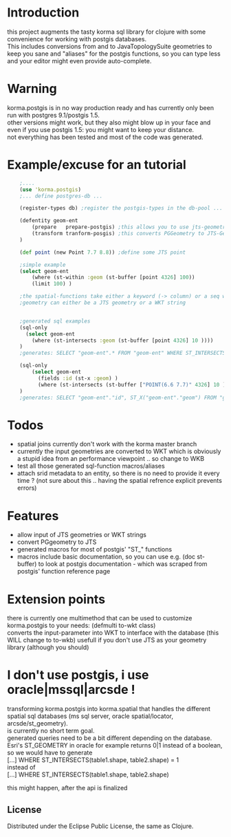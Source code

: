 # Introduction #
this project augments the tasty korma sql library for clojure with some convenience for working with postgis databases.  
This includes conversions from and to JavaTopologySuite geometries to keep you sane
and "aliases" for the postgis functions, so you can type less and your editor might even
provide auto-complete.  

# Warning #
korma.postgis is in no way production ready and has currently only been run with postgres 9.1/postgis 1.5.  
other versions might work, but they also might blow up in your face and even if you use postgis 1.5: you might want to keep your distance.  
not everything has been tested and most of the code was generated.  

# Example/excuse for an tutorial #
```clojure
    ;....
    (use 'korma.postgis)
    ;... define postgres-db ...

    (register-types db) ;register the postgis-types in the db-pool ... only needed for the prepare-postgis function

    (defentity geom-ent
        (prepare   prepare-postgis) ;this allows you to use jts-geometries in your insert/update statements
        (transform tranform-posgis) ;this converts PGGeometry to JTS-Geometries -> "SELECT geom FROM geom_table" gets you JTS-Geometries), if you called register-types
    )

    (def point (new Point 7.7 8.8)) ;define some JTS point

    ;simple example
    (select geom-ent
        (where (st-within :geom (st-buffer [point 4326] 100))
        (limit 100) )

    ;the spatial-functions take either a keyword (-> column) or a seq with [geometry, srid] for the geometry parameter
    ;geometry can either be a JTS geometry or a WKT string


    ;generated sql examples
    (sql-only
      (select geom-ent
        (where (st-intersects :geom (st-buffer [point 4326] 10 ))))
    )
    ;generates: SELECT "geom-ent".* FROM "geom-ent" WHERE ST_INTERSECTS("geom-ent"."geom", ST_BUFFER(ST_GEOMFROMTEXT(?,?), ?))

    (sql-only
        (select geom-ent
          (fields :id (st-x :geom) )
          (where (st-intersects (st-buffer ["POINT(6.6 7.7)" 4326] 10 ) :geom )))
    )
    ;generates: SELECT "geom-ent"."id", ST_X("geom-ent"."geom") FROM "geom-ent" WHERE ST_INTERSECTS(ST_BUFFER(ST_GEOMFROMTEXT(?, ?), ?), "geom-ent"."geom")
```

# Todos #
* spatial joins currently don't work with the korma master branch
* currently the input geometries are converted to WKT which is obviously a stupid idea from an performance viewpoint .. so change to WKB
* test all those generated sql-function macros/aliases
* attach srid metadata to an entity, so there is no need to provide it every time ? (not sure about this .. having the spatial refrence explicit prevents errors)

# Features #
* allow input of JTS geometries or WKT strings
* convert PGgeometry to JTS
* generated macros for most of postgis' "ST_" functions
* macros include basic documentation, so you can use e.g. (doc st-buffer) to look at postgis documentation - which was scraped from postgis' function reference page


# Extension points #
there is currently one multimethod that can be used to customize korma.postgis to your needs:
(defmulti to-wkt class)  
converts the input-parameter into WKT to interface with the database (this WILL change to to-wkb)
usefull if you don't use JTS as your geometry library (although you should)

# I don't use postgis, i use oracle|mssql|arcsde ! #
transforming korma.postgis into korma.spatial that handles the different spatial sql databases (ms sql server, oracle spatial/locator, arcsde/st_geometry).  
is currently no short term goal.  
generated queries need to be a bit different depending on the database.   Esri's ST_GEOMETRY in oracle for example returns 0|1 instead of a boolean,
so we would have to generate  
    [...] WHERE ST_INTERSECTS(table1.shape, table2.shape) = 1  
    instead of  
    [...] WHERE ST_INTERSECTS(table1.shape, table2.shape)  

this might happen, after the api is finalized


## License ##

Distributed under the Eclipse Public License, the same as Clojure.